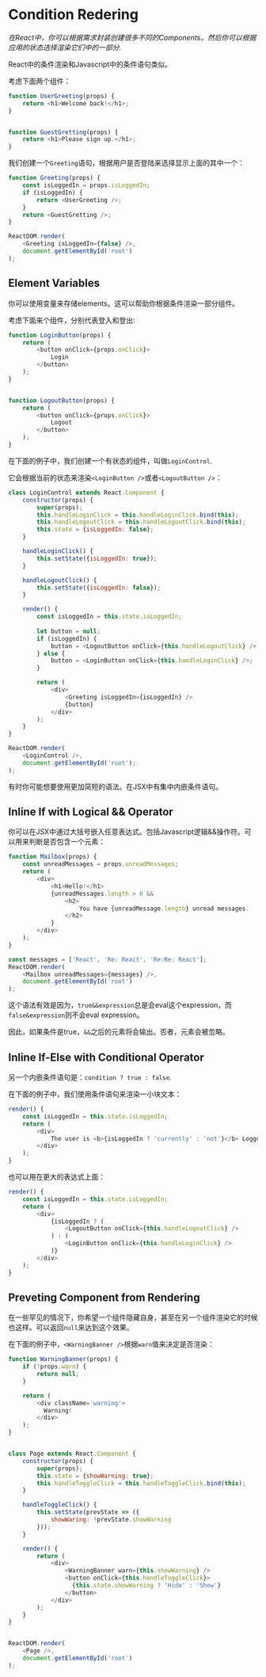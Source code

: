 # Condition Redering

*在React中，你可以根据需求封装创建很多不同的Components。然后你可以根据应用的状态选择渲染它们中的一部分*.

React中的条件渲染和Javascript中的条件语句类似。

考虑下面两个组件：

```javascript
function UserGreeting(props) {
    return <h1>Welcome back!</h1>;
}


function GuestGretting(props) {
    return <h1>Please sign up.</h1>;
}
```

我们创建一个`Greeting`语句，根据用户是否登陆来选择显示上面的其中一个：

```javascript
function Greeting(props) {
    const isLoggedIn = props.isLoggedIn;
    if (isLoggedIn) {
        return <UserGreeting />;
    }
    return <GuestGretting />;
}

ReactDOM.render(
    <Greeting isLoggedIn={false} />,
    document.getElementById('root')
);
```

## Element Variables

你可以使用变量来存储elements。这可以帮助你根据条件渲染一部分组件。

考虑下面来个组件，分别代表登入和登出:

```javascript
function LoginButton(props) {
    return (
        <button onClick={props.onClick}>
            Login
        </button>
    );
}


function LogoutButton(props) {
    return (
        <button onClick={props.onClick}>
            Logout
        </button>
    );
}
```

在下面的例子中，我们创建一个有状态的组件，叫做`LoginControl`.

它会根据当前的状态来渲染`<LoginButton />`或者`<LogoutButton />`：

```javascript
class LoginControl extends React.Component {
    constructor(props) {
        super(props);
        this.handleLoginClick = this.handleLoginClick.bind(this);
        this.handleLogoutClick = this.handleLogoutClick.bind(this);
        this.state = {isLoggedIn: false};
    }

    handleLoginClick() {
        this.setState({isLoggedIn: true});
    }

    handleLogoutClick() {
        this.setState({isLoggedIn: false});
    }

    render() {
        const isLoggedIn = this.state.isLoggedIn;
        
        let button = null;
        if (isLoggedIn) {
            button = <LogoutButton onClick={this.handleLogoutClick} />;
        } else {
            button = <LoginButton onClick={this.handleLoginClick} />;
        }

        return (
            <div>
                <Greeting isLoggedIn={isLoggedIn} />
                {button}
            </div>
        );
    }
}

ReactDOM.render(
    <LoginControl />,
    document.getElementById('root');
);
```

有时你可能想要使用更加简短的语法。在JSX中有集中内嵌条件语句。

## Inline If with Logical && Operator

你可以在JSX中通过大括号嵌入任意表达式。包括Javascript逻辑&&操作符。可以用来判断是否包含一个元素：

```javascript
function Mailbox(props) {
    const unreadMessages = props.unreadMessages;
    return (
        <div>
            <h1>Hello!</h1>
            {unreadMessages.length > 0 &&
                <h2>
                    You have {unreadMessage.length} unread messages.
                </h2>
            }
        </div>
    );
}

const messages = ['React', 'Re: React', 'Re:Re: React'];
ReactDOM.render(
    <Mailbox unreadMessages={messages} />,
    document.getElementById('root')
);
```

这个语法有效是因为，`true&&expression`总是会eval这个expression，而`false&expression`则不会eval expression。

因此，如果条件是true，`&&`之后的元素将会输出。否者，元素会被忽略。

## Inline If-Else with Conditional Operator

另一个内嵌条件语句是：`condition ? true : false`.

在下面的例子中，我们使用条件语句来渲染一小块文本：

```javascript
render() {
    const isLoggedIn = this.state.isLoggedIn;
    return (
        <div>
            The user is <b>{isLoggedIn ? 'currently' : 'not'}</b> Logged in.
        </div>
    );
}
```

也可以用在更大的表达式上面：

```javascript
render() {
    const isLoggedIn = this.state.isLoggedIn;
    return (
        <div>
            {isLoggedIn ? (
                <LogoutButton onClick={this.handleLogoutClick} />
            ) : (
                <LoginButton onClick={this.handleLoginClick} />
            )}
        </div>
    );
}
```

## Preveting Component from Rendering

在一些罕见的情况下，你希望一个组件隐藏自身，甚至在另一个组件渲染它的时候也这样。可以返回`null`来达到这个效果。

在下面的例子中，`<WarningBanner />`根据`warn`值来决定是否渲染：

```javascript
function WarningBanner(props) {
    if (!props.warn) {
        return null;
    }

    return (
        <div className='warning'>
          Warning!
        </div>
    );
}


class Page extends React.Component {
    constructor(props) {
        super(props);
        this.state = {showWarning: true};
        this.handleToggleClick = this.handleToggleClick.bind(this);
    }

    handleToggleClick() {
        this.setState(prevState => ({
            showWaring: !prevState.showWarning
        }));
    }

    render() {
        return (
            <div>
                <WarningBanner warn={this.showWarning} />
                <button onClick={this.handleToggleClick}>
                  {this.state.showWarning ? 'Hide' : 'Show'}
                </button>
            </div>
        );
    }
}


ReactDOM.render(
    <Page />,
    document.getElementById('root')
);
```

